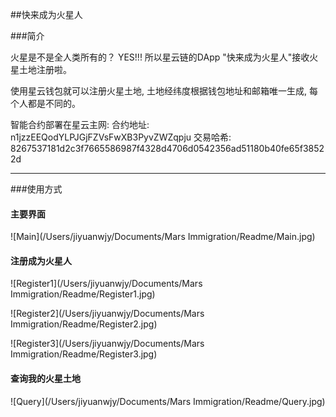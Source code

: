 ##快来成为火星人

###简介

火星是不是全人类所有的？  YES!!!
所以星云链的DApp "快来成为火星人"接收火星土地注册啦。

使用星云钱包就可以注册火星土地, 土地经纬度根据钱包地址和邮箱唯一生成, 每个人都是不同的。




智能合约部署在星云主网: 
合约地址:  n1jzzEEQodYLPJGjFZVsFwXB3PyvZWZqpju
交易哈希:  8267537181d2c3f7665586987f4328d4706d0542356ad51180b40fe65f38522d

----

###使用方式

#### 主要界面

![Main](/Users/jiyuanwjy/Documents/Mars  Immigration/Readme/Main.jpg)



#### 注册成为火星人

![Register1](/Users/jiyuanwjy/Documents/Mars  Immigration/Readme/Register1.jpg)





![Register2](/Users/jiyuanwjy/Documents/Mars  Immigration/Readme/Register2.jpg)





![Register3](/Users/jiyuanwjy/Documents/Mars  Immigration/Readme/Register3.jpg)








#### 查询我的火星土地





![Query](/Users/jiyuanwjy/Documents/Mars  Immigration/Readme/Query.jpg)


